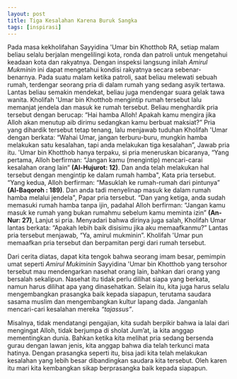 ```yaml
---
layout: post
title: Tiga Kesalahan Karena Buruk Sangka
tags: [inspirasi]
---
```


Pada masa kekholifahan Sayyidina 'Umar bin Khotthob RA, setiap malam beliau selalu berjalan mengelilingi kota, ronda dan patroli untuk mengetahui keadaan kota dan rakyatnya. Dengan inspeksi langsung inilah *Amirul Mukminin* ini dapat mengetahui kondisi rakyatnya secara sebenar-benarnya. Pada suatu malam ketika patroli, saat beliau melewati sebuah rumah, terdengar seorang pria di dalam rumah yang sedang asyik tertawa. Lantas beliau semakin mendekat, beliau juga mendengar suara gelak tawa wanita. Kholifah 'Umar bin Khotthob mengintip rumah tersebut lalu memanjat jendela dan masuk ke rumah tersebut. Beliau menghardik pria tersebut dengan berucap: “Hai hamba Alloh! Apakah kamu mengira jika Alloh akan menutup aib dirimu sedangkan kamu berbuat maksiat?” Pria yang dihardik tersebut tetap tenang, lalu menjawab tuduhan Kholifah 'Umar dengan berkata: “Wahai Umar, jangan terburu-buru, mungkin hamba melakukan satu kesalahan, tapi anda melakukan tiga kesalahan”, Jawab pria itu. 'Umar bin Khotthob hanya terpaku, si pria meneruskan bicaranya, “Yang pertama, Alloh berfirman: “Jangan kamu (mengintip) mencari-carai kesalahan orang lain“ **(Al-Hujurot: 12)**. Dan anda telah melakukan hal tersebut dengan mengintip ke dalam rumah hamba", Kata pria tersebut. “Yang kedua, Alloh berfirman: “Masuklah ke rumah-rumah dari pintunya” **(Al-Baqoroh : 189)**. Dan anda tadi menyelinap masuk ke dalam rumah hamba melalui jendela", Papar pria tersebut. “Dan yang ketiga, anda sudah memasuki rumah hamba tanpa ijin, padahal Alloh berfirman: “Jangan kamu masuk ke rumah yang bukan rumahmu sebelum kamu meminta izin” **(An-Nur: 27)**, Lanjut si pria. Menyadari bahwa dirinya juga salah, Kholifah Umar lantas berkata: “Apakah lebih baik disisimu jika aku memaafkanmu?” Lantas pria tersebut menjawab, “Ya, amirul mukminin”. Kholifah 'Umar pun memaafkan pria tersebut dan berpamitan pergi dari rumah tersebut.

Dari cerita diatas, dapat kita tengok bahwa seorang imam besar, pemimpin umat seperti *Amirul Mukiminin* Sayyidina 'Umar bin Khotthob yang tersohor tersebut mau mendengarkan nasehat orang lain, bahkan dari orang yang bersalah sekalipun. Nasehat itu tidak perlu dilihat siapa yang berkata, namun harus dilihat apa yang dinasehatkan. Selain itu, kita juga harus selalu mengembangkan prasangka baik kepada siapapun, terutama saudara sasama muslim dan mengembangkan kultur lapang dada. Janganlah mencari-cari kesalahan mereka *“tajassus”*.

Misalnya, tidak mendatangi pengajian, kita sudah berpikir bahwa ia lalai dari mengingat Alloh, tidak berjumpa di sholat Jum’at, ia kita anggap mementingkan dunia. Bahkan ketika kita melihat pria sedang bersenda gurau dengan lawan jenis, kita anggap bahwa dia telah terkunci mata hatinya. Dengan prasangka seperti itu, bisa jadi kita telah melakukan kesalahan yang lebih besar dibandingkan saudara kita tersebut. Oleh karen itu mari kita kembangkan sikap berprasangka baik kepada siapapun.
